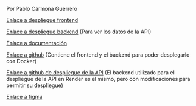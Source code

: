 Por Pablo Carmona Guerrero

[Enlace a despliegue frontend](https://kbz0n3d.netlify.app/#/)

[Enlace a despliegue backend](https://kbz0n3api-despliegue.onrender.com/api/users/) (Para ver los datos de la API)

[Enlace a documentación](https://docs.google.com/document/d/1aOjqYd8qaMnJ8YoEqHAQ33SS5YdJLnQ4Qhm473EzWdk/edit?tab=t.0#heading=h.96psv0swynl) 

[Enlace a github](https://github.com/PabloCarmonaGuerrero1/TFG-CarmonaGuerreroPablo) (Contiene el frontend y el backend para poder desplegarlo con Docker)

[Enlace a github de despliegue de la API](https://github.com/PabloCarmonaGuerrero1/KBZ0N3API_Despliegue) (El backend utilizado para el despliegue de la API en Render es el mismo, pero con modificaciones para permitir su despliegue)

[Enlace a figma](https://www.figma.com/design/QhIxcoIslxSYWM6dUUW20M/KBZ0N3?node-id=49-18&t=Q76qlUvqaKBlrauX-0)
